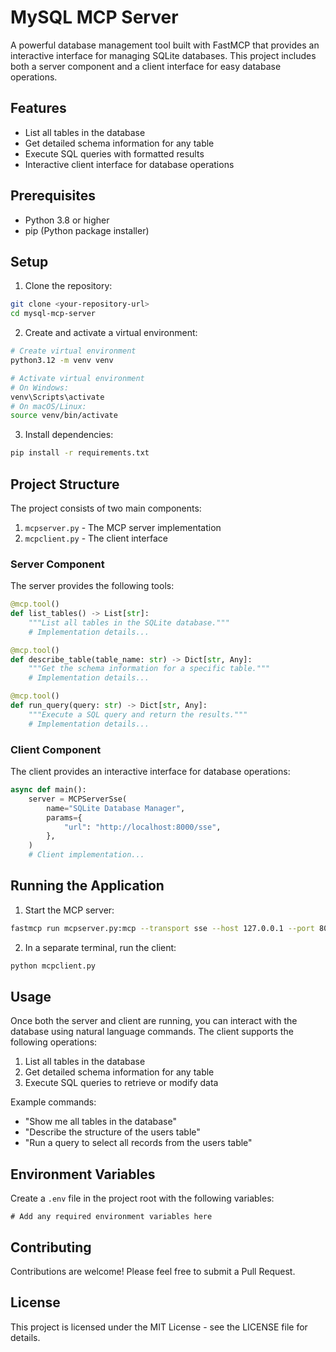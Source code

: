 # MySQL MCP Server

A powerful database management tool built with FastMCP that provides an interactive interface for managing SQLite databases. This project includes both a server component and a client interface for easy database operations.

## Features

- List all tables in the database
- Get detailed schema information for any table
- Execute SQL queries with formatted results
- Interactive client interface for database operations

## Prerequisites

- Python 3.8 or higher
- pip (Python package installer)

## Setup

1. Clone the repository:
```bash
git clone <your-repository-url>
cd mysql-mcp-server
```

2. Create and activate a virtual environment:
```bash
# Create virtual environment
python3.12 -m venv venv

# Activate virtual environment
# On Windows:
venv\Scripts\activate
# On macOS/Linux:
source venv/bin/activate
```

3. Install dependencies:
```bash
pip install -r requirements.txt
```

## Project Structure

The project consists of two main components:

1. `mcpserver.py` - The MCP server implementation
2. `mcpclient.py` - The client interface

### Server Component

The server provides the following tools:

```python
@mcp.tool()
def list_tables() -> List[str]:
    """List all tables in the SQLite database."""
    # Implementation details...

@mcp.tool()
def describe_table(table_name: str) -> Dict[str, Any]:
    """Get the schema information for a specific table."""
    # Implementation details...

@mcp.tool()
def run_query(query: str) -> Dict[str, Any]:
    """Execute a SQL query and return the results."""
    # Implementation details...
```

### Client Component

The client provides an interactive interface for database operations:

```python
async def main():
    server = MCPServerSse(
        name="SQLite Database Manager",
        params={
            "url": "http://localhost:8000/sse",
        },
    )
    # Client implementation...
```

## Running the Application

1. Start the MCP server:
```bash
fastmcp run mcpserver.py:mcp --transport sse --host 127.0.0.1 --port 8000
```

2. In a separate terminal, run the client:
```bash
python mcpclient.py
```

## Usage

Once both the server and client are running, you can interact with the database using natural language commands. The client supports the following operations:

1. List all tables in the database
2. Get detailed schema information for any table
3. Execute SQL queries to retrieve or modify data

Example commands:
- "Show me all tables in the database"
- "Describe the structure of the users table"
- "Run a query to select all records from the users table"

## Environment Variables

Create a `.env` file in the project root with the following variables:
```
# Add any required environment variables here
```

## Contributing

Contributions are welcome! Please feel free to submit a Pull Request.

## License

This project is licensed under the MIT License - see the LICENSE file for details.
